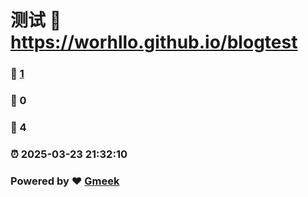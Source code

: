 # 测试 :link: https://worhllo.github.io/blogtest 
### :page_facing_up: [1](https://worhllo.github.io/blogtest/tag.html) 
### :speech_balloon: 0 
### :hibiscus: 4 
### :alarm_clock: 2025-03-23 21:32:10 
### Powered by :heart: [Gmeek](https://github.com/Meekdai/Gmeek)
